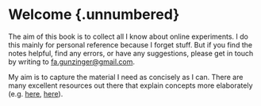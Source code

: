 # Welcome {.unnumbered}

The aim of this book is to collect all I know about online experiments. I do this mainly for personal reference because I forget stuff. But if you find the notes helpful, find any errors, or have any suggestions, please get in touch by writing to <fa.gunzinger@gmail.com>.

My aim is to capture the material I need as concisely as I can. There are many excellent resources out there that explain concepts more elaborately (e.g.
[here](https://matheusfacure.github.io/python-causality-handbook/landing-page.html), [here](https://alexdeng.github.io/causal)).